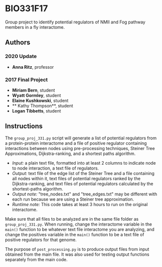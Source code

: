 # BIO331F17
Group project to identify potential regulators of NMII and Fog pathway members in a fly interactome.  

## Authors

### 2020 Update
- **Anna Ritz**, professor

### 2017 Final Project
- **Miriam Bern**, student 
- **Wyatt Gormley**, student
- **Elaine Kushkowski**, student
- ** Kathy Thompson**, student
- **Logan Tibbetts**, student

## Instructions 

The `group_proj_331.py` script will generate a list of potential regulators from a protein-protein interactome and a file of positive regulator containing interactions between nodes using pre-processing techniques, Steiner Tree Approximations, Dijkstra-ranking, and a shortest paths algorithm. 
- *Input:* a plain text file, formatted into at least 2 columns to indicate node to node interaction, a text file of regulators.
- *Output:* text file of the edge list of the Steiner Tree and a file containing all nodes within it, text files of potential regulators ranked by the Dijkstra-ranking, and text files of potential regulators calculated by the shortest-paths algorithm.
- *Output note:* "tree_nodes.txt" and "tree_edges.txt" may be different with each run because we are using a Steiner tree approximation.
- *Runtime note:* This code takes at least 3 hours to run on the original interactome.


Make sure that all files to be analyzed are in the same file folder as `group_proj_331.py`. When running, change the interactome variable in the `main()` function to be whatever text file interactome you are analyzing, and change the positives variable in the `main()` function to be a text file of positive regulators for that genome.

The purpose of `post_processing.py` is to produce output files from input obtained from the main file. It was also used for testing output functions separately from the main code. 

